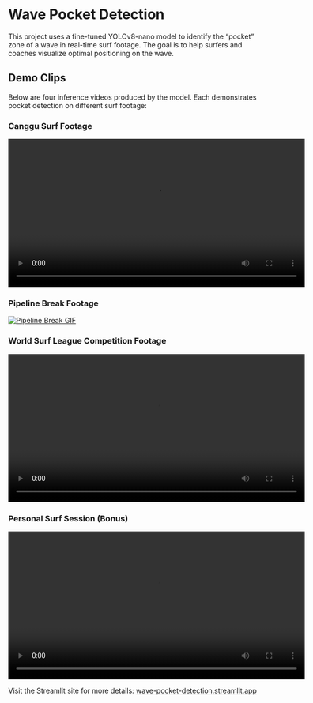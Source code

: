 # Wave Pocket Detection

This project uses a fine-tuned YOLOv8-nano model to identify the “pocket” zone of a wave in real-time surf footage. The goal is to help surfers and coaches visualize optimal positioning on the wave.

## Demo Clips
Below are four inference videos produced by the model. Each demonstrates pocket detection on different surf footage:

### Canggu Surf Footage
<video src="assets/Inference_video.mp4" controls width="600">
Your browser does not support the video tag.
</video>

### Pipeline Break Footage  
[![Pipeline Break GIF](assets/pipeline.gif)](assets/pipeline_inference.mp4)

### World Surf League Competition Footage
<video src="assets/kanoa_igarashi_surf_video.mp4" controls width="600">
Your browser does not support the video tag.
</video>

### Personal Surf Session (Bonus)
<video src="assets/inference_bonus.mp4" controls width="600">
Your browser does not support the video tag.
</video>

Visit the Streamlit site for more details: [wave-pocket-detection.streamlit.app](https://wave-pocket-detection.streamlit.app/)







